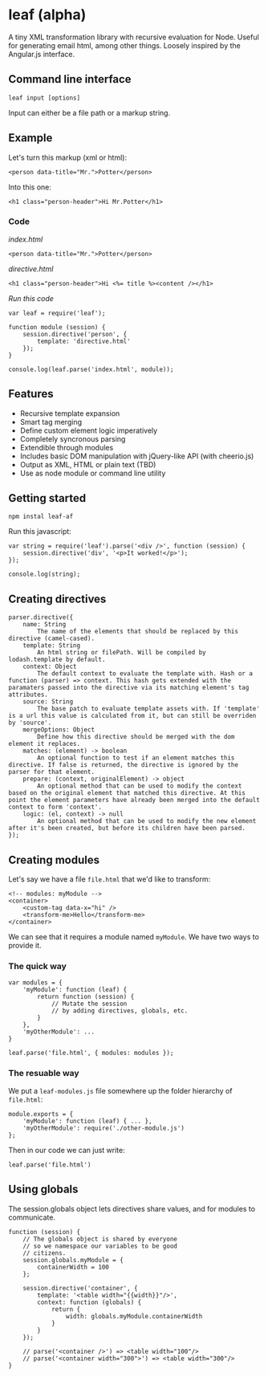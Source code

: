 leaf (alpha)
=======

A tiny XML transformation library with recursive evaluation for Node. Useful for generating email html, among other things. Loosely inspired by the Angular.js interface.

## Command line interface

	leaf input [options]

Input can either be a file path or a markup string.

## Example

Let's turn this markup (xml or html):

	<person data-title="Mr.">Potter</person>
	
Into this one:

	<h1 class="person-header">Hi Mr.Potter</h1>

### Code

*index.html*
	
	<person data-title="Mr.">Potter</person>

*directive.html*

	<h1 class="person-header">Hi <%= title %><content /></h1>

*Run this code*

	var leaf = require('leaf');

	function module (session) {
		session.directive('person', {
			template: 'directive.html'
		});
	}
	
	console.log(leaf.parse('index.html', module));

## Features

- Recursive template expansion
- Smart tag merging
- Define custom element logic imperatively
- Completely syncronous parsing
- Extendible through modules
- Includes basic DOM manipulation with jQuery-like API (with cheerio.js)
- Output as XML, HTML or plain text (TBD)
- Use as node module or command line utility

## Getting started

	npm instal leaf-af
	
Run this javascript:

	var string = require('leaf').parse('<div />', function (session) {
		session.directive('div', '<p>It worked!</p>');
	});

	console.log(string);
	
## Creating directives

	parser.directive({
		name: String
			The name of the elements that should be replaced by this directive (camel-cased).
		template: String
			An html string or filePath. Will be compiled by lodash.template by default.
		context: Object
			The default context to evaluate the template with. Hash or a function (parser) => context. This hash gets extended with the paramaters passed into the directive via its matching element's tag attributes.
		source: String
			The base patch to evaluate template assets with. If 'template' is a url this value is calculated from it, but can still be overriden by 'source'.
		mergeOptions: Object
			Define how this directive should be merged with the dom element it replaces.
		matches: (element) -> boolean
			An optional function to test if an element matches this directive. If false is returned, the directive is ignored by the parser for that element.
		prepare: (context, originalElement) -> object
			An optional method that can be used to modify the context based on the original element that matched this directive. At this point the element parameters have already been merged into the default context to form 'context'.
		logic: (el, context) -> null
			An optional method that can be used to modify the new element after it's been created, but before its children have been parsed.
	});
	
## Creating modules

Let's say we have a file `file.html` that we'd like to transform:

	<!-- modules: myModule -->
	<container>
		<custom-tag data-x="hi" />
		<transform-me>Hello</transform-me>
	</container>

We can see that it requires a module named `myModule`. We have two ways to
provide it.

### The quick way

	var modules = {
		'myModule': function (leaf) {
			return function (session) {
				// Mutate the session
				// by adding directives, globals, etc.
			}
		},
		'myOtherModule': ...
	}
	
	leaf.parse('file.html', { modules: modules });
	
### The resuable way

We put a `leaf-modules.js` file somewhere up the folder hierarchy of `file.html`:

	module.exports = {
		'myModule': function (leaf) { ... },
		'myOtherModule': require('./other-module.js')
	};
	
Then in our code we can just write:

	leaf.parse('file.html')
	
	
## Using globals

The session.globals object lets directives share values, and for modules to communicate.
	
	function (session) {
		// The globals object is shared by everyone
		// so we namespace our variables to be good
		// citizens.
		session.globals.myModule = {
			containerWidth = 100
		};
	
		session.directive('container', {
			template: '<table width="{{width}}"/>',
			context: function (globals) {
				return {
					width: globals.myModule.containerWidth
				}
			}
		});
	
		// parse('<container />') => <table width="100"/>
		// parse('<container width="300">') => <table width="300"/>
	}
